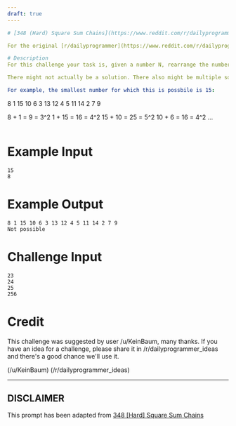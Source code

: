 ```yaml
---
draft: true
----

# [348 (Hard) Square Sum Chains](https://www.reddit.com/r/dailyprogrammer/comments/7t6fnc/20180126_challenge_348_hard_square_sum_chains/)

For the original [r/dailyprogrammer](https://www.reddit.com/r/dailyprogrammer/) post and discussion, click the link in the title.

# Description
For this challenge your task is, given a number N, rearrange the numbers 1 to N so that all adjacent pairs of numbers sum up to square numbers. 

There might not actually be a solution. There also might be multiple solution. You are only required to find one, if possible.

For example, the smallest number for which this is possbile is 15:


```
8 1 15 10 6 3 13 12 4 5 11 14 2 7 9

 8 +  1 =  9 = 3^2
 1 + 15 = 16 = 4^2
15 + 10 = 25 = 5^2
10 +  6 = 16 = 4^2
...
```

```
# Example Input

```
15
8
```
# Example Output

```
8 1 15 10 6 3 13 12 4 5 11 14 2 7 9
Not possible
```
# Challenge Input

```
23
24
25
256
```
# Credit
This challenge was suggested by user /u/KeinBaum, many thanks. If you have an idea for a challenge, please share it in /r/dailyprogrammer_ideas and there's a good chance we'll use it.

(/u/KeinBaum)
(/r/dailyprogrammer_ideas)

----
## **DISCLAIMER**
This prompt has been adapted from [348 [Hard] Square Sum Chains](https://www.reddit.com/r/dailyprogrammer/comments/7t6fnc/20180126_challenge_348_hard_square_sum_chains/
)
